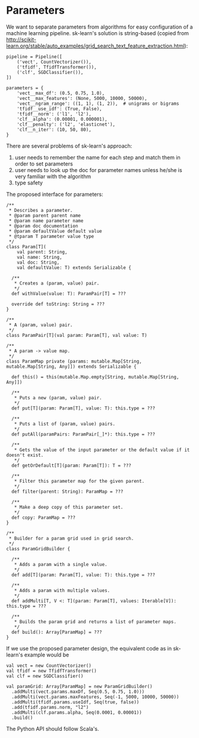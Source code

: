 Parameters
===

We want to separate parameters from algorithms for easy configuration of a machine learning pipeline. sk-learn's solution is string-based (copied from http://scikit-learn.org/stable/auto_examples/grid_search_text_feature_extraction.html):

~~~
pipeline = Pipeline([
    ('vect', CountVectorizer()),
    ('tfidf', TfidfTransformer()),
    ('clf', SGDClassifier()),
])

parameters = {
    'vect__max_df': (0.5, 0.75, 1.0),
    'vect__max_features': (None, 5000, 10000, 50000),
    'vect__ngram_range': ((1, 1), (1, 2)),  # unigrams or bigrams
    'tfidf__use_idf': (True, False),
    'tfidf__norm': ('l1', 'l2'),
    'clf__alpha': (0.00001, 0.000001),
    'clf__penalty': ('l2', 'elasticnet'),
    'clf__n_iter': (10, 50, 80),
}
~~~

There are several problems of sk-learn's approach:

1. user needs to remember the name for each step and match them in order to set parameters
2. user needs to look up the doc for parameter names unless he/she is very familiar with the algorithm
3. type safety

The proposed interface for parameters:

~~~
/**
 * Describes a parameter.
 * @param parent parent name
 * @param name parameter name
 * @param doc documentation
 * @param defaultValue default value
 * @tparam T parameter value type
 */
class Param[T](
    val parent: String,
    val name: String,
    val doc: String,
    val defaultValue: T) extends Serializable {

  /**
   * Creates a (param, value) pair.
   */
  def withValue(value: T): ParamPair[T] = ???

  override def toString: String = ???
}

/**
 * A (param, value) pair.
 */
class ParamPair[T](val param: Param[T], val value: T)

/**
 * A param -> value map.
 */
class ParamMap private (params: mutable.Map[String, mutable.Map[String, Any]]) extends Serializable {

  def this() = this(mutable.Map.empty[String, mutable.Map[String, Any]])

  /**
   * Puts a new (param, value) pair.
   */
  def put[T](param: Param[T], value: T): this.type = ???

  /**
   * Puts a list of (param, value) pairs.
   */
  def putAll(paramPairs: ParamPair[_]*): this.type = ???

  /**
   * Gets the value of the input parameter or the default value if it doesn't exist.
   */
  def getOrDefault[T](param: Param[T]): T = ???

  /**
   * Filter this parameter map for the given parent.
   */
  def filter(parent: String): ParamMap = ???

  /**
   * Make a deep copy of this parameter set.
   */
  def copy: ParamMap = ???
}

/**
 * Builder for a param grid used in grid search.
 */
class ParamGridBuilder {
  
  /**
   * Adds a param with a single value.
   */
  def add[T](param: Param[T], value: T): this.type = ???

  /**
   * Adds a param with multiple values.
   */
  def addMulti[T, V <: T](param: Param[T], values: Iterable[V]): this.type = ???

  /**
   * Builds the param grid and returns a list of parameter maps.
   */
  def build(): Array[ParamMap] = ???
}
~~~

If we use the proposed parameter design, the equivalent code as in sk-learn's example would be

~~~
val vect = new CountVectorizer()
val tfidf = new TfidfTransformer()
val clf = new SGDClassifier()

val paramGrid: Array[ParamMap] = new ParamGridBuilder()
  .addMulti(vect.params.maxDf, Seq(0.5, 0.75, 1.0)))
  .addMulti(vect.params.maxFeatures, Seq(-1, 5000, 10000, 50000))
  .addMulti(tfidf.params.useIdf, Seq(true, false))
  .add(tfidf.params.norm, "l2")
  .addMulti(clf.params.alpha, Seq(0.0001, 0.00001))
  .build()
~~~

The Python API should follow Scala's.